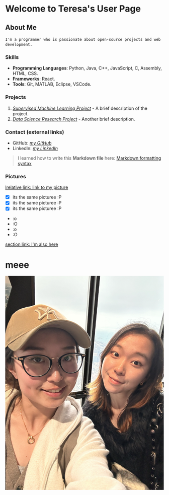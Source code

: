 # Welcome to Teresa's User Page

## About Me
```
I'm a programmer who is passionate about open-source projects and web development.
```

### Skills

- **Programming Languages**: Python, Java, C++, JavaScript, C, Assembly, HTML, CSS. 
- **Frameworks**: React. 
- **Tools**: Git, MATLAB, Eclipse, VSCode.

### Projects

1. [_Supervised Machine Learning Project_](https://example.com) - A brief description of the project.
2. [_Data Science Research Project_](https://drive.google.com/file/d/1Zw-pNmCZJzKK4eoqQD8Uy3n40sGu0slP/view?usp=drive_link) - Another brief description.

### Contact (external links)

- GitHub: [_my GitHub_](https://github.com/tsatn/CSE110_Spring24)
- LinkedIn: [_my LinkedIn_](https://www.linkedin.com/in/teresa-tian/)

> I learned how to write this **Markdown file** here: [Markdown formatting syntax](https://docs.github.com/en/get-started/writing-on-github/getting-started-with-writing-and-formatting-on-github/basic-writing-and-formatting-syntax)

### Pictures
[lrelative link: link to my picture](meee.png)

- [x] its the same picturee :P
- [x] its the same picturee :P
- [x] its the same picturee :P
  
- :o 
- :O
- :o
- :O
  
[section link: I'm also here](#meee)

# meee 
![Alt text](meee.png)




